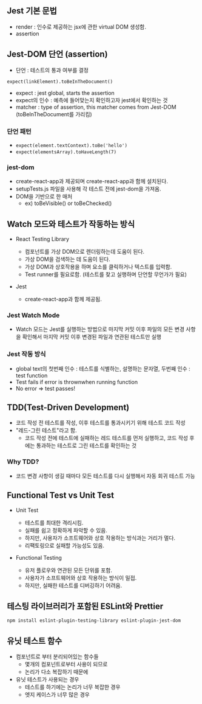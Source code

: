 ## Jest 기본 문법

- render : 인수로 제공하는 jsx에 관한 virtual DOM 생성함.
- assertion

## Jest-DOM 단언 (assertion)

- 단언 : 테스트의 통과 여부를 결정

`expect(linkElement).toBeInTheDocument()`

- expect : jest global, starts the assertion
- expect의 인수 : 예측에 들어맞는지 확인하고자 jest에서 확인하는 것
- matcher : type of assertion, this matcher comes from Jest-DOM (toBeInTheDocument를 가리킴)

### 단언 패턴

- `expect(element.textContext).toBe('hello')`
- `expect(elementsArray).toHaveLength(7)`

### jest-dom

- create-react-app과 제공되며 create-react-app과 함께 설치된다.
- setupTests.js 파일을 사용해 각 테스트 전에 jest-dom을 가져옴.
- DOM을 기반으로 한 매처
  - ex) toBeVisible() or toBeChecked()

## Watch 모드와 테스트가 작동하는 방식

- React Testing Library

  - 컴포넌트를 가상 DOM으로 렌더링하는데 도움이 된다.
  - 가상 DOM을 검색하는 데 도움이 된다.
  - 가상 DOM과 상호작용을 하며 요소를 클릭하거나 텍스트를 입력함.
  - Test runner를 필요로함. (테스트를 찾고 실행하며 단언할 무언가가 필요)

- Jest
  - create-react-app과 함께 제공됨.

### Jest Watch Mode

- Watch 모드는 Jest를 실행하는 방법으로 마지막 커밋 이후 파일의 모든 변경 사항을 확인해서 마지막 커밋 이후 변경된 파일과 연관된 테스트만 실행

### Jest 작동 방식

- global text의 첫번째 인수 : 테스트를 식별하는, 설명하는 문자열, 두번째 인수 : test function
- Test fails if error is thrownwhen running function
- No error => test passes!

## TDD(Test-Driven Development)

- 코드 작성 전 테스트를 작성, 이후 테스트를 통과시키기 위해 테스트 코드 작성
- "레드-그린 테스트"라고 함.
  - 코드 작성 전에 테스트에 실패하는 레드 테스트를 먼저 실행하고, 코드 작성 후에는 통과하는 테스트로 그린 테스트를 확인하는 것

### Why TDD?

- 코드 변경 사항이 생길 때마다 모든 테스트를 다시 실행해서 자동 회귀 테스트 가능

## Functional Test vs Unit Test

- Unit Test

  - 테스트를 최대한 격리시킴.
  - 실패를 쉽고 정확하게 파악할 수 있음.
  - 하지만, 사용자가 소프트웨어와 상호 작용하는 방식과는 거리가 멀다.
  - 리팩토링으로 실패할 가능성도 있음.

- Functional Testing
  - 유저 플로우와 연관된 모든 단위를 포함.
  - 사용자가 소프트웨어와 상호 작용하는 방식이 밀접.
  - 하지만, 실패한 테스트를 디버깅하기 어려움.

## 테스팅 라이브러리가 포함된 ESLint와 Prettier

`npm install eslint-plugin-testing-library eslint-plugin-jest-dom`

## 유닛 테스트 함수

- 컴포넌트로 부터 분리되어있는 함수들
  - 몇개의 컴포넌트로부터 사용이 되므로
  - 논리가 다소 복잡하기 때문에
- 유닛 테스트가 사용되는 경우
  - 테스트를 하기에는 논리가 너무 복잡한 경우
  - 엣지 케이스가 너무 많은 경우

